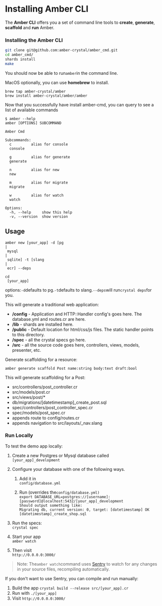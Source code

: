 # Installing Amber CLI

The **Amber CLI** offers you a set of command line tools to **create**, **generate**, **scaffold** and **run** Amber.

### Installing the Amber CLI

```bash
git clone git@github.com:amber-crystal/amber_cmd.git
cd amber_cmd/
shards install
make
```

You should now be able to run`amber`in the command line.

MacOS optionally, you can use **homebrew** to install.

```
brew tap amber-crystal/amber
brew install amber-crystal/amber/amber
```

Now that you successfully have install amber-cmd, you can query to see a list of available commands

```
$ amber --help
amber [OPTIONS] SUBCOMMAND

Amber Cmd

Subcommands:
  c         alias for console
  console

  g         alias for generate
  generate

  n         alias for new
  new

  m         alias for migrate
  migrate

  w         alias for watch
  watch

Options:
  -h, --help     show this help
  -v, --version  show version
```

## Usage

```
amber new [your_app] -d [pg 
|
 mysql 
|
 sqlite] -t [slang 
|
 ecr] --deps 

cd
 [your_app]
```

options:`-d`defaults to pg.`-t`defaults to slang.`--deps`will run`crystal deps`for you.

This will generate a traditional web application:

* **/config** - Application and HTTP::Handler config's goes here. The database.yml and routes.cr are here.
* **/lib** - shards are installed here.
* **/public** - Default location for html/css/js files. The static handler points to this directory.
* **/spec** - all the crystal specs go here.
* **/src** - all the source code goes here, controllers, views, models, presenter, etc.

Generate scaffolding for a resource:

```
amber generate scaffold Post name:string body:text draft:bool
```

This will generate scaffolding for a Post:

* src/controllers/post\_controller.cr
* src/models/post.cr
* src/views/post/\*
* db/migrations/\[datetimestamp\]\_create\_post.sql
* spec/controllers/post\_controller\_spec.cr
* spec/models/post\_spec.cr
* appends route to config/routes.cr
* appends navigation to src/layouts/\_nav.slang

### Run Locally

To test the demo app locally:

1. Create a new Postgres or Mysql database called
   `[your_app]_development`
2. Configure your database with one of the following ways.

   1. Add it in  
      `config/database.yml`

   2. Run \(overrides the`config/database.yml)`  
      `export DATABASE_URL=postgres://[username]:[password]@localhost:5432/[your_app]_development                  
      Should output something like:`  
      `Migrating db, current version: 0, target: [datetimestamp] OK [datetimestamp]_create_shop.sql`

3. Run the specs:  
   `crystal spec`

4. Start your app  
   `amber watch`

5. Then visit  
   `http://0.0.0.0:3000/`

> Note: The`amber watch`command uses [Sentry](https://github.com/samueleaton/sentry) to watch for any changes in your source files, recompiling automatically.

If you don't want to use Sentry, you can compile and run manually:

1. Build the app
   `crystal build --release src/[your_app].cr`
2. Run with
   `./[your_app]`
3. Visit
   `http://0.0.0.0:3000/`



